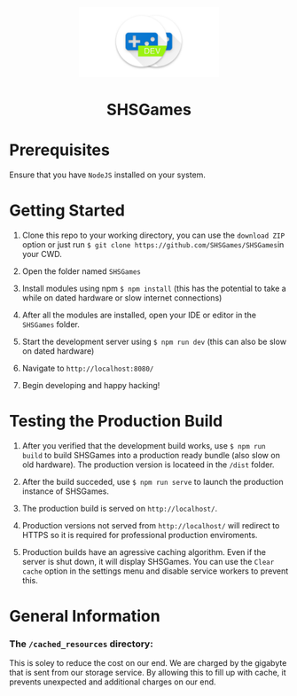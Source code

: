 <p align="center">
  <img src="/www/img/dev/banner.png?raw=true" width="50%">
</p>
<h1 align="center">SHSGames</h1>

# Prerequisites
Ensure that you have `NodeJS` installed on your system.

# Getting Started
1. Clone this repo to your working directory, you can use the `download ZIP` option or just run `$ git clone https://github.com/SHSGames/SHSGames`in your CWD.

2. Open the folder named `SHSGames`

3. Install modules using npm `$ npm install` (this has the potential to take a while on dated hardware or slow internet connections)

4. After all the modules are installed, open your IDE or editor in the `SHSGames` folder.

5. Start the development server using `$ npm run dev` (this can also be slow on dated hardware)

6. Navigate to `http://localhost:8080/`

7. Begin developing and happy hacking!

# Testing the Production Build

1. After you verified that the development build works, use `$ npm run build` to build SHSGames into a production ready bundle (also slow on old hardware). The production version is locateed in the `/dist` folder.

2. After the build succeded, use `$ npm run serve` to launch the production instance of SHSGames.

3. The production build is served on `http://localhost/`.

4. Production versions not served from `http://localhost/` will redirect to HTTPS so it is required for professional production enviroments.

5. Production builds have an agressive caching algorithm. Even if the server is shut down, it will display SHSGames. You can use the `Clear cache` option in the settings menu and disable service workers to prevent this.

# General Information

### The `/cached_resources` directory:
This is soley to reduce the cost on our end. We are charged by the gigabyte that is sent from our storage service. By allowing this to fill up with cache, it prevents unexpected and additional charges on our end.
